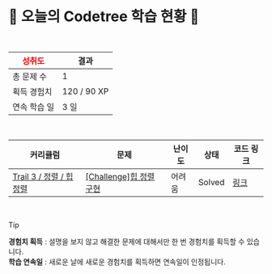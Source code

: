 # 🌲 오늘의 Codetree 학습 현황 🌲

<br />

| <span style="color:red;display:block;text-align:center;"> **성취도**</span> | 결과 |
|---|---|
| 총 문제 수 | 1 |
| 획득 경험치 | 120 / 90 XP |
| 연속 학습 일 | 3 일 |

<br />

|커리큘럼|문제|난이도|상태|코드 링크|
|---|---|---|---|---|
|[Trail 3 / 정렬 / 힙 정렬](https://https://en.codetree.ai/trail-info/novice-high/)|[[Challenge]힙 정렬 구현](https://https://en.codetree.ai/trails/complete/curated-cards/challenge-implement-heap-sort/)|어려움|Solved|[링크](https://github.com/yooooonzzzzzang/Algo_seed/blob/main/250108/%ED%9E%99%20%EC%A0%95%EB%A0%AC%20%EA%B5%AC%ED%98%84/implement-heap-sort.py)|


<br />

> [!TIP]
> **경험치 획득** : 설명을 보지 않고 해결한 문제에 대해서만 한 번 경험치를 획득할 수 있습니다.  
> **학습 연속일** : 새로운 날에 새로운 경험치를 획득하면 연속일이 인정됩니다.

